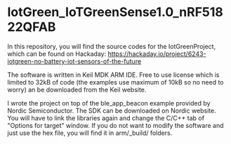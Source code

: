 # IotGreen_IoTGreenSense1.0_nRF51822QFAB

In this repository, you will find the source codes for the IotGreenProject, which can be found on Hackaday:
https://hackaday.io/project/6243-iotgreen-no-battery-iot-sensors-of-the-future

The software is written in Keil MDK ARM IDE. Free to use license which is limited to 32kB of code (the examples use maximum of 10kB so no need to worry) an be downloaded from the Keil website. 

I wrote the project on top of the ble_app_beacon example provided by Nordic Semiconductor. The SDK can be downloaded on Nordic website. You will have to link the libraries again and change the C/C++ tab of "Options for target" window. If you do not want to modify the software and just use the hex file, you will find it in arm/_build/ folders.